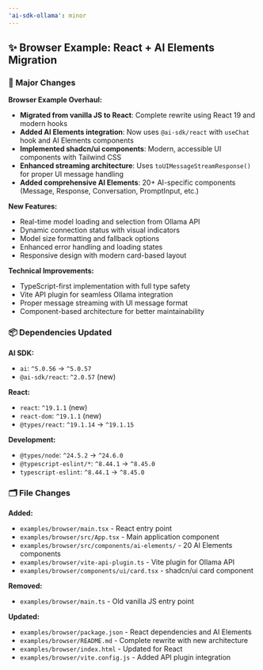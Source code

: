 ```yaml
---
'ai-sdk-ollama': minor
---
```


## ✨ Browser Example: React + AI Elements Migration

### 🚀 Major Changes

**Browser Example Overhaul:**
- **Migrated from vanilla JS to React**: Complete rewrite using React 19 and modern hooks
- **Added AI Elements integration**: Now uses `@ai-sdk/react` with `useChat` hook and AI Elements components
- **Implemented shadcn/ui components**: Modern, accessible UI components with Tailwind CSS
- **Enhanced streaming architecture**: Uses `toUIMessageStreamResponse()` for proper UI message handling
- **Added comprehensive AI Elements**: 20+ AI-specific components (Message, Response, Conversation, PromptInput, etc.)

**New Features:**
- Real-time model loading and selection from Ollama API
- Dynamic connection status with visual indicators
- Model size formatting and fallback options
- Enhanced error handling and loading states
- Responsive design with modern card-based layout

**Technical Improvements:**
- TypeScript-first implementation with full type safety
- Vite API plugin for seamless Ollama integration
- Proper message streaming with UI message format
- Component-based architecture for better maintainability

### 📦 Dependencies Updated

**AI SDK:**
- `ai`: `^5.0.56` → `^5.0.57`
- `@ai-sdk/react`: `^2.0.57` (new)

**React:**
- `react`: `^19.1.1` (new)
- `react-dom`: `^19.1.1` (new)
- `@types/react`: `^19.1.14` → `^19.1.15`

**Development:**
- `@types/node`: `^24.5.2` → `^24.6.0`
- `@typescript-eslint/*`: `^8.44.1` → `^8.45.0`
- `typescript-eslint`: `^8.44.1` → `^8.45.0`

### 🗂️ File Changes

**Added:**
- `examples/browser/main.tsx` - React entry point
- `examples/browser/src/App.tsx` - Main application component
- `examples/browser/src/components/ai-elements/` - 20 AI Elements components
- `examples/browser/vite-api-plugin.ts` - Vite plugin for Ollama API
- `examples/browser/components/ui/card.tsx` - shadcn/ui card component

**Removed:**
- `examples/browser/main.ts` - Old vanilla JS entry point

**Updated:**
- `examples/browser/package.json` - React dependencies and AI Elements
- `examples/browser/README.md` - Complete rewrite with new architecture
- `examples/browser/index.html` - Updated for React
- `examples/browser/vite.config.js` - Added API plugin integration
